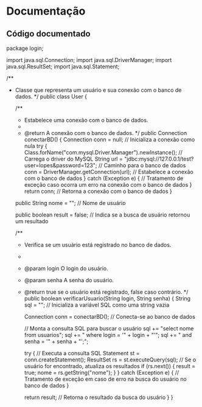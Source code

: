 # Documentação

## Código documentado

package login;

import java.sql.Connection;
import java.sql.DriverManager;
import java.sql.ResultSet;
import java.sql.Statement;

/**
 * Classe que representa um usuário e sua conexão com o banco de dados.
 */
public class User {

    /**
     * Estabelece uma conexão com o banco de dados.
     *
     * @return A conexão com o banco de dados.
     */
    public Connection conectarBD() {
        Connection conn = null; // Inicializa a conexão como nula
        try {
            Class.forName("com.mysql.Driver.Manager").newInstance(); // Carrega o driver do MySQL
            String url = "jdbc:mysql://127.0.0.1/test?user=lopes&password=123"; // Caminho para o banco de dados
            conn = DriverManager.getConnection(url); // Estabelece a conexão com o banco de dados
        } catch (Exception e) {
            // Tratamento de exceção caso ocorra um erro na conexão com o banco de dados
        }
        return conn; // Retorna a conexão com o banco de dados
    }

    public String nome = ""; // Nome de usuário

    public boolean result = false; // Indica se a busca de usuário retornou um resultado

    /**
     * Verifica se um usuário está registrado no banco de dados.
     *
     * @param login O login do usuário.
     * @param senha A senha do usuário.
     * @return true se o usuário está registrado, false caso contrário.
     */
    public boolean verificarUsuario(String login, String senha) {
        String sql = ""; // Inicializa a variável SQL como uma string vazia

        Connection conn = conectarBD(); // Conecta-se ao banco de dados

        // Monta a consulta SQL para buscar o usuário
        sql += "select nome from usuarios";
        sql += " where login = '" + login + "'";
        sql += " and senha = '" + senha + "';";

        try {
            // Executa a consulta SQL
            Statement st = conn.createStatement();
            ResultSet rs = st.executeQuery(sql);
            // Se o usuário for encontrado, atualiza os resultados
            if (rs.next()) {
                result = true;
                nome = rs.getString("nome");
            }
        } catch (Exception e) {
            // Tratamento de exceção em caso de erro na busca do usuário no banco de dados
        }

        return result; // Retorna o resultado da busca do usuário
    }
}
